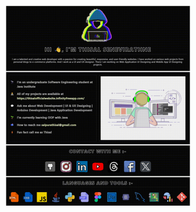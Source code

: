 <a href="https://thisalofficialwebsite.infinityfreeapp.com/">
    <img src="./sec1.gif" />
</a>
<br />
<a href="https://thisalofficialwebsite.infinityfreeapp.com/">
    <img src="./sec2.gif" />
</a>
<br />
<a href="https://thisalofficialwebsite.infinityfreeapp.com/">
    <img src="./sec3.gif" />
</a>
<br />
<a href="https://thisalofficialwebsite.infinityfreeapp.com/">
    <img src="./sec4.gif" />
</a>
